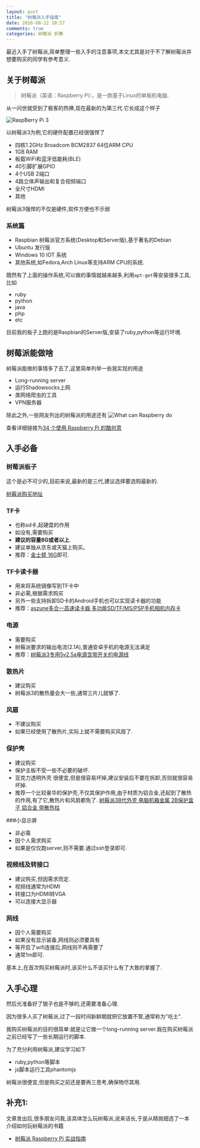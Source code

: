 ```yaml
---
layout: post
title: "树莓派入手指南"
date: 2016-08-22 18:57
comments: true
categories: 树莓派 折腾
---
```

最近入手了树莓派,简单整理一些入手的注意事项,本文尤其是对于不了解树莓派并想要购买的同学有参考意义.

<!--more-->
## 关于树莓派
>树莓派（英语：Raspberry Pi），是一款基于Linux的单板机电脑.

从一问世就受到了极客的热捧,现在最新的为第三代.它长成这个样子

![RaspBerry Pi 3](http://7jpolu.com1.z0.glb.clouddn.com/rasp-pi-3-board.png)

以树莓派3为例,它的硬件配置已经很强悍了

  * 四核1.2GHz Broadcom BCM2837 64位ARM CPU 
  * 1GB RAM
  * 板载WiFi和蓝牙低能耗(BLE)
  * 40引脚扩展GPIO
  * 4个USB 2端口
  * 4路立体声输出和复合视频端口
  * 全尺寸HDMI
  * 其他

树莓派3强悍的不仅是硬件,软件方便也不示弱

### 系统篇
  * Raspbian 树莓派官方系统(Desktop和Server版),基于著名的Debian
  * Ubuntu 发行版
  * Windows 10 IOT 系统
  * 其他系统,如Fedora,Arch Linux等支持ARM CPU的系统.

既然有了上面的操作系统,可以做的事情就越来越多,利用`apt-get`等安装很多工具,比如

  * ruby
  * python
  * java
  * php
  * etc

目前我的板子上跑的是Raspbian的Server版,安装了ruby,python等运行环境.

## 树莓派能做啥
树莓派能做的事情多了去了,这里简单列举一些我实现的用途

  * Long-running server
  * 运行Shadowsocks上网
  * 类网络爬虫的工具
  * VPN服务器

除此之外,一些网友列出的树莓派的用途还有
![What can Raspberry do](http://7jpolu.com1.z0.glb.clouddn.com/what_can_raspberry_do.png)

查看详细链接为[34 个使用 Raspberry Pi 的酷创意](https://linuxtoy.org/archives/cool-ideas-for-raspberry-pi.html)  
  
## 入手必备
### 树莓派板子
这个是必不可少的,目前来说,最新的是三代,建议选择要选购最新的.

[树莓派购买地址](http://s.click.taobao.com/t?e=m%3D2%26s%3Df6ZGuoGzBXUcQipKwQzePOeEDrYVVa64LKpWJ%2Bin0XLjf2vlNIV67lRBEt9fZGXB0e71iVTN2RzM3gYQjCL89vSdxyvKgR5IYpon8UCVSYb15Y5fs5g2zSq7CQVxqFEujUVD%2FJG4O4tJFT4OGjNoyE7JzNSx6OYNxg5p7bh%2BFbQ%3D&pvid=10_118.247.4.215_192_1471158628562)

### TF卡
  * 也称sd卡,起硬盘的作用
  * 如没有,需要购买
  * **建议的容量8G或者以上**.
  * 建议单独从京东或天猫上购买。
  * 推荐：[金士顿 16G](https://s.click.taobao.com/t?e=m%3D2%26s%3DPznSC3MbYUMcQipKwQzePOeEDrYVVa64K7Vc7tFgwiHjf2vlNIV67oVyT62DOxkm7km9mWjOCUbM3gYQjCL89vSdxyvKgR5IYpon8UCVSYa0Y5H7SRGlljbN5Lj4uDgdR1vdRbvMIqTsUdEykNJqqxrHip5TDoqW&pvid=10_117.100.136.71_7646_1482673558764)即可.

### TF卡读卡器
  * 用来将系统镜像写到TF卡中
  * 非必需,根据需求购买
  * 另外一些支持拆卸SD卡的Android手机也可以实现读卡器的功能
  * 推荐：[aszune多合一高速读卡器 多功能SD/TF/MS/PSP手机相机内存卡](https://s.click.taobao.com/t?e=m%3D2%26s%3Dtx92UoDB9KccQipKwQzePOeEDrYVVa64K7Vc7tFgwiHjf2vlNIV67tcaUqBHDIydLzyWwQxzkU%2FM3gYQjCL89vSdxyvKgR5IYpon8UCVSYa8QQ2rDp0VRYQr13kiO08GlrfKbc84rldXkrGSpNbO1w6XNX%2Byi3HbxiXvDf8DaRs%3D&pvid=10_117.100.136.71_7297_1482673861615)

### 电源
  * 需要购买
  * 树莓派要求的输出电流(2.1A),普通安卓手机的电源无法满足
  * 推荐：[树莓派3专用5v2.5a电源含带开关的电源线](https://s.click.taobao.com/t?e=m%3D2%26s%3DYn8moyz2v%2BIcQipKwQzePOeEDrYVVa64LKpWJ%2Bin0XLjf2vlNIV67nkX46ZYfBDptTN3K9waqqjM3gYQjCL89vSdxyvKgR5IYpon8UCVSYb15Y5fs5g2zSq7CQVxqFEu8v5XPGCNToEzmlniqrZQ07MD8MMA16mvomfkDJRs%2BhU%3D&pvid=10_117.100.136.71_7626_1482673734920)
 
### 散热片
  * 建议购买
  * 树莓派3的散热量会大一些,通常三片儿就够了.

### 风扇
  * 不建议购买
  * 如果已经使用了散热片,实际上就不需要购买风扇了.

### 保护壳
  * 建议购买
  * 保护主板不受一些不必要的破坏.
  * 亚克力透明外壳 很便宜,但是很容易坏掉,建议安装后不要在拆卸,否则就很容易坏掉.
  * 推荐一个比较豪华的保护壳,不仅其保护作用,由于材质为铝合金,还起到了散热的作用,有了它,散热片和风扇都免了. [树莓派3B代外壳 电脑机箱金属 2B保护盒子 铝合金 带散热柱](http://s.click.taobao.com/t?e=m%3D2%26s%3DQfp662yOKDAcQipKwQzePOeEDrYVVa64LKpWJ%2Bin0XLjf2vlNIV67lq2yb%2B823hksUZsiWgXrvjM3gYQjCL89vSdxyvKgR5IYpon8UCVSYajLHHEy4DVWPecTmP%2Bt89nu9eJRZ3mZqJD8TATeSZeQGTuSLA3e9ZzxiXvDf8DaRs%3D&pvid=10_118.247.4.215_1955_1471161468655)

###小显示屏
  * 非必需
  * 因个人需求购买
  * 如果是仅仅跑server,则不需要.通过ssh登录即可.

### 视频线及转接口
  * 建议购买,但因需求而定.
  * 视频线通常为HDMI
  * 转接口为HDMI转VGA
  * 可以连接大显示器

### 网线
  * 因个人需要购买
  * 如果没有显示装备,网线则必须要具有
  * 等开启了wifi连接后,网线则不再需要了
  * 通常1m即可.

基本上,在首次购买树莓派时,该买什么不该买什么有了大致的掌握了.
   
## 入手心理
然后光准备好了银子也是不够的,还需要准备心理.

因为很多人买了树莓派,过了一段时间新鲜期就把它放置不管,通常称为"吃土".

我购买树莓派的目的很简单:就是让它做一个long-running server.我在购买树莓派之前已经写了一些长期运行的脚本.

为了充分利用树莓派,建议学习如下

  * ruby,python等脚本
  * js脚本运行工具phantomjs

树莓派很便宜,但是购买之前还是要再三思考,确保物尽其用.

## 补充1:
文章发出后,很多朋友问我,该具体怎么玩树莓派,说来话长,于是从精挑细选了一本介绍如何玩树莓派的书籍

  * [树莓派 Raspberry Pi 实战指南](http://union.click.jd.com/jdc?e=&p=AyIHZR5aEQISA1AYUyUCEgFVGF4UBSJDCkMFSjJLQhBaUAscSkIBR0ROVw1VC0dFFQIUB1YeWhIdS0IJRmtza2JjB08GVmFEBA18OVIFbwUtayhDDh43Vx1TFgQSBFQaaxcAEgdcH1sUByI3NGlrR2zKsePD%2FqQexq3aztOCMhcHVB1SEwcaAGUbXhMAFwFWG1IWBhAOZRxrRV1HRAtDDl1GRjdl&t=W1dCFBBFC1pXUwkEAEAdQFkJBVsVBBIEUBpcCltXWwg%3D)

